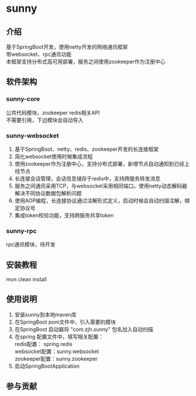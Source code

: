 # sunny

## 介绍
基于SpringBoot开发，使用netty开发的网络通讯框架<br>
带websocket、rpc通讯功能<br>
本框架支持分布式高可用部署，服务之间使用zookeeper作为注册中心<br>


## 软件架构

### sunny-core
公共代码模块，zookeeper redis相关API<br>
不需要引用，下边模块会自动导入

### sunny-websocket
1.	基于SpringBoot、netty、redis、zookeeper开发的长连接框架<br>
2.	简化websocket使用时候集成流程<br>
3.	使用zookeeper作为注册中心，支持分布式部署，新增节点自动通知到已经上线节点<br>
4.	长连接会话管理，会话信息储存于redis中，支持跨服务转发消息<br>
5.	服务之间通讯采用TCP，与websocket采用相同端口。使用netty动态解码器解决不同协议数据包解析问题<br>
6.	使用AOP编程，长连接协议通过注解形式定义，启动时候会自动扫描注解，绑定协议号<br>
7.	集成token校验功能，支持跨服务共享token


### sunny-rpc
rpc通讯模块，待开发

## 安装教程
mvn clean install

## 使用说明
1.  安装sunny到本地maven库
2.  在SpringBoot pom文件中，引入需要的模块
3.  在SpringBoot 启动器将 "com.zjh.sunny" 包名加入自动扫描
4.  在spring 配置文件中，填写相关配置：<br>
    redis配置： spring.redis<br>
    websocket配置：sunny.websocket<br>
    zookeeper配置：sunny.zookeeper<br>
5.  启动SpringBootApplication

## 参与贡献
